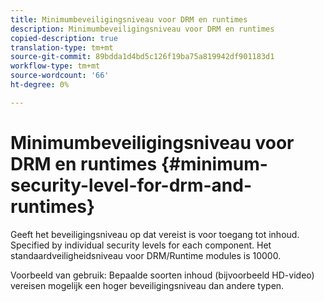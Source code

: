 ```yaml
---
title: Minimumbeveiligingsniveau voor DRM en runtimes
description: Minimumbeveiligingsniveau voor DRM en runtimes
copied-description: true
translation-type: tm+mt
source-git-commit: 89bdda1d4bd5c126f19ba75a819942df901183d1
workflow-type: tm+mt
source-wordcount: '66'
ht-degree: 0%

---
```



# Minimumbeveiligingsniveau voor DRM en runtimes {#minimum-security-level-for-drm-and-runtimes}

Geeft het beveiligingsniveau op dat vereist is voor toegang tot inhoud. Specified by individual security levels for each component. Het standaardveiligheidsniveau voor DRM/Runtime modules is 10000.

Voorbeeld van gebruik: Bepaalde soorten inhoud (bijvoorbeeld HD-video) vereisen mogelijk een hoger beveiligingsniveau dan andere typen.
